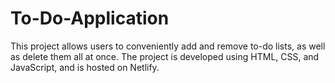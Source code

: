 # To-Do-Application
This project allows users to conveniently add and remove to-do lists, as well as delete them all at once. The project is developed using HTML, CSS, and JavaScript, and is hosted on Netlify.
